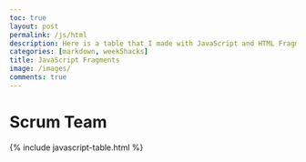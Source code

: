 ```yaml
---
toc: true
layout: post
permalink: /js/html
description: Here is a table that I made with JavaScript and HTML Fragments!
categories: [markdown, week5hacks]
title: JavaScript Fragments
image: /images/
comments: true
---
```

# Scrum Team

{% include javascript-table.html %}
